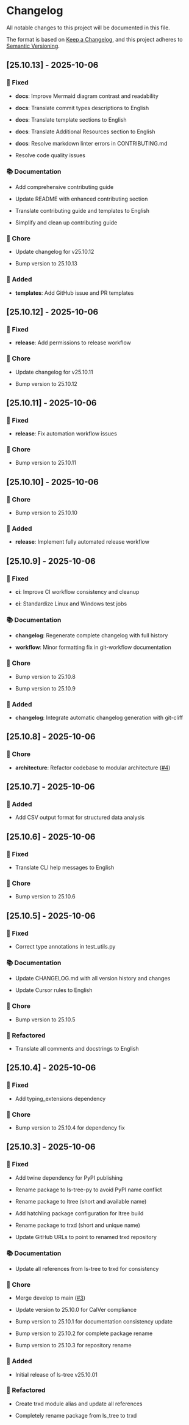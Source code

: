 # Changelog

All notable changes to this project will be documented in this file.

The format is based on [Keep a Changelog](https://keepachangelog.com/en/1.0.0/),
and this project adheres to [Semantic Versioning](https://semver.org/spec/v2.0.0.html).

## [25.10.13] - 2025-10-06

### 🐛 Fixed

- **docs**: Improve Mermaid diagram contrast and readability

- **docs**: Translate commit types descriptions to English

- **docs**: Translate template sections to English

- **docs**: Translate Additional Resources section to English

- **docs**: Resolve markdown linter errors in CONTRIBUTING.md

- Resolve code quality issues



### 📚 Documentation

- Add comprehensive contributing guide

- Update README with enhanced contributing section

- Translate contributing guide and templates to English

- Simplify and clean up contributing guide



### 🔧 Chore

- Update changelog for v25.10.12

- Bump version to 25.10.13



### 🚀 Added

- **templates**: Add GitHub issue and PR templates


## [25.10.12] - 2025-10-06

### 🐛 Fixed

- **release**: Add permissions to release workflow



### 🔧 Chore

- Update changelog for v25.10.11

- Bump version to 25.10.12


## [25.10.11] - 2025-10-06

### 🐛 Fixed

- **release**: Fix automation workflow issues



### 🔧 Chore

- Bump version to 25.10.11


## [25.10.10] - 2025-10-06

### 🔧 Chore

- Bump version to 25.10.10



### 🚀 Added

- **release**: Implement fully automated release workflow


## [25.10.9] - 2025-10-06

### 🐛 Fixed

- **ci**: Improve CI workflow consistency and cleanup

- **ci**: Standardize Linux and Windows test jobs



### 📚 Documentation

- **changelog**: Regenerate complete changelog with full history

- **workflow**: Minor formatting fix in git-workflow documentation



### 🔧 Chore

- Bump version to 25.10.8

- Bump version to 25.10.9



### 🚀 Added

- **changelog**: Integrate automatic changelog generation with git-cliff


## [25.10.8] - 2025-10-06

### 🔧 Chore

- **architecture**: Refactor codebase to modular architecture ([#4](https://github.com/alexmarco/trxd/issues/4))


## [25.10.7] - 2025-10-06

### 🚀 Added

- Add CSV output format for structured data analysis


## [25.10.6] - 2025-10-06

### 🐛 Fixed

- Translate CLI help messages to English



### 🔧 Chore

- Bump version to 25.10.6


## [25.10.5] - 2025-10-06

### 🐛 Fixed

- Correct type annotations in test_utils.py



### 📚 Documentation

- Update CHANGELOG.md with all version history and changes

- Update Cursor rules to English



### 🔧 Chore

- Bump version to 25.10.5



### 🚜 Refactored

- Translate all comments and docstrings to English


## [25.10.4] - 2025-10-06

### 🐛 Fixed

- Add typing_extensions dependency



### 🔧 Chore

- Bump version to 25.10.4 for dependency fix


## [25.10.3] - 2025-10-06

### 🐛 Fixed

- Add twine dependency for PyPI publishing

- Rename package to ls-tree-py to avoid PyPI name conflict

- Rename package to ltree (short and available name)

- Add hatchling package configuration for ltree build

- Rename package to trxd (short and unique name)

- Update GitHub URLs to point to renamed trxd repository



### 📚 Documentation

- Update all references from ls-tree to trxd for consistency



### 🔧 Chore

- Merge develop to main ([#3](https://github.com/alexmarco/trxd/issues/3))

- Update version to 25.10.0 for CalVer compliance

- Bump version to 25.10.1 for documentation consistency update

- Bump version to 25.10.2 for complete package rename

- Bump version to 25.10.3 for repository rename



### 🚀 Added

- Initial release of ls-tree v25.10.01



### 🚜 Refactored

- Create trxd module alias and update all references

- Completely rename package from ls_tree to trxd


<!-- generated by git-cliff -->
